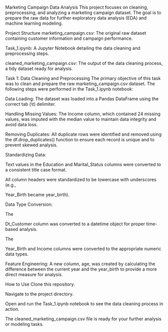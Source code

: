 Marketing Campaign Data Analysis
This project focuses on cleaning, preprocessing, and analyzing a marketing campaign dataset. The goal is to prepare the raw data for further exploratory data analysis (EDA) and machine learning modeling.

Project Structure
marketing_campaign.csv: The original raw dataset containing customer information and campaign performance.

Task_1.ipynb: A Jupyter Notebook detailing the data cleaning and preprocessing steps.

cleaned_marketing_campaign.csv: The output of the data cleaning process, a tidy dataset ready for analysis.

Task 1: Data Cleaning and Preprocessing
The primary objective of this task was to clean and prepare the raw marketing_campaign.csv dataset. The following steps were performed in the Task_1.ipynb notebook:

Data Loading: The dataset was loaded into a Pandas DataFrame using the correct tab (\t) delimiter.


Handling Missing Values: The Income column, which contained 24 missing values, was imputed with the median value to maintain data integrity and avoid data loss.


Removing Duplicates: All duplicate rows were identified and removed using the df.drop_duplicates() function to ensure each record is unique and to prevent skewed analysis.

Standardizing Data:

Text values in the Education and Marital_Status columns were converted to a consistent title case format.

All column headers were standardized to be lowercase with underscores (e.g., 

Year_Birth became year_birth).

Data Type Conversion:

The 

Dt_Customer column was converted to a datetime object for proper time-based analysis.

The 

Year_Birth and Income columns were converted to the appropriate numeric data types.

Feature Engineering: A new column, age, was created by calculating the difference between the current year and the year_birth to provide a more direct measure for analysis.

How to Use
Clone this repository.

Navigate to the project directory.

Open and run the Task_1.ipynb notebook to see the data cleaning process in action.

The cleaned_marketing_campaign.csv file is ready for your further analysis or modeling tasks.
